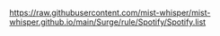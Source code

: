 https://raw.githubusercontent.com/mist-whisper/mist-whisper.github.io/main/Surge/rule/Spotify/Spotify.list
